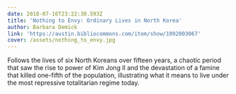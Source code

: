 ```yaml
---
date: 2018-07-16T23:22:30.593Z
title: 'Nothing to Envy: Ordinary Lives in North Korea'
author: Barbara Demick
link: 'https://austin.bibliocommons.com/item/show/1092003067'
cover: /assets/nothing_to_envy.jpg
---
```

Follows the lives of six North Koreans over fifteen years, a chaotic period
that saw the rise to power of Kim Jong Il and the devastation of a famine that
killed one-fifth of the population, illustrating what it means to live under
the most repressive totalitarian regime today.

